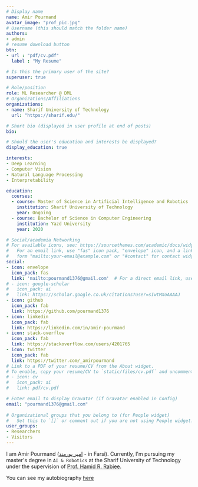 ```yaml
---
# Display name
name: Amir Pourmand
avatar_image: "prof_pic.jpg"
# Username (this should match the folder name)
authors:
- admin
# resume download button
btn:
- url : "pdf/cv.pdf"
  label : "My Resume"

# Is this the primary user of the site?
superuser: true

# Role/position
role: ML Researcher @ DML
# Organizations/Affiliations
organizations:
- name: Sharif University of Technology
  url: "https://sharif.edu/"

# Short bio (displayed in user profile at end of posts)
bio: 

# Should the user's education and interests be displayed?
display_education: true

interests:
- Deep Learning 
- Computer Vision
- Natural Language Processing
- Interpretability

education:
  courses:
  - course: Master of Science in Artificial Intelligence and Robotics
    institution: Sharif University of Technology
    year: Ongoing
  - course: Bachelor of Science in Computer Engineering
    institution: Yazd University
    year: 2020

# Social/academia Networking
# For available icons, see: https://sourcethemes.com/academic/docs/widgets/#icons
#   For an email link, use "fas" icon pack, "envelope" icon, and a link in the
#   form "mailto:your-email@example.com" or "#contact" for contact widget.
social:
- icon: envelope
  icon_pack: fas
  link: 'mailto:pourmand1376@gmail.com'  # For a direct email link, use "mailto:test@example.org".
# - icon: google-scholar
#   icon_pack: ai
#   link: https://scholar.google.co.uk/citations?user=sIwtMXoAAAAJ
- icon: github
  icon_pack: fab
  link: https://github.com/pourmand1376
- icon: linkedin
  icon_pack: fab
  link: https://linkedin.com/in/amir-pourmand
- icon: stack-overflow
  icon_pack: fab
  link: https://stackoverflow.com/users/4201765
- icon: twitter
  icon_pack: fab
  link: https://twitter.com/_amirpourmand
# Link to a PDF of your resume/CV from the About widget.
# To enable, copy your resume/CV to `static/files/cv.pdf` and uncomment the lines below.  
# - icon: cv
#   icon_pack: ai
#   link: pdf/cv.pdf

# Enter email to display Gravatar (if Gravatar enabled in Config)
email: "pourmand1376@gmail.com"
  
# Organizational groups that you belong to (for People widget)
#   Set this to `[]` or comment out if you are not using People widget.  
user_groups:
- Researchers
- Visitors
---
```


I am Amir Pourmand ([امیر پورمند](https://aprd.ir/) - in Farsi). Currently, I'm pursuing my master's degree in `AI & Robotics` at the Sharif University of Technology under the supervision of [Prof. Hamid R. Rabiee](http://sharif.edu/~rabiee/). 

You can see my autobiography [here](bio)